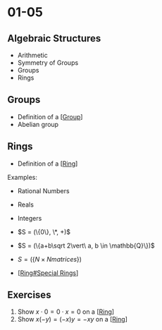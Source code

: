 # 01-05

## Algebraic Structures

- Arithmetic
- Symmetry of Groups
- Groups
- Rings

## Groups

- Definition of a [[Group]]
- Abelian group

## Rings

- Definition of a [[Ring]]

Examples: 
- Rational Numbers
- Reals
- Integers
- $S = (\{0\}, \*, +)$
- $S = (\{a+b\sqrt 2\vert\ a, b \in \mathbb{Q}\})$
- $S = (\{N\times N matrices\})$

- [[Ring#Special Rings]]

## Exercises

1. Show $x\cdot 0 = 0\cdot x = 0$ on a [[Ring]]
2. Show $x(-y) = (-x)y = -xy$ on a [[Ring]]

[//begin]: # "Autogenerated link references for markdown compatibility"
[Group]: Group "Group"
[Ring]: Ring "Ring"
[Ring#Special Rings]: Ring "Ring#Special Rings"
[Ring]: Ring "Ring"
[Ring]: Ring "Ring"
[//end]: # "//end"
[//begin]: # "//begin"
[Group]: Group "Group"
[Ring]: Ring "Ring"
[Ring#Special Rings]: Ring "Ring#Special Rings"
[Ring]: Ring "Ring"
[Ring]: Ring "Ring"
[//end]: # "//end"

